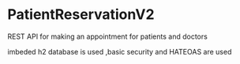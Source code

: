 # PatientReservationV2
REST API for making an appointment for patients and doctors

imbeded h2 database is used ,basic security and HATEOAS are used
